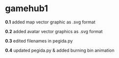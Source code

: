 # gamehub1
__0.1__ 
added  map vector graphic as .svg format

__0.2__
added avatar vector graphics as .svg format

__0.3__
edited filenames in pegida.py

__0.4__ 
updated pegida.py & added burning bin animation
